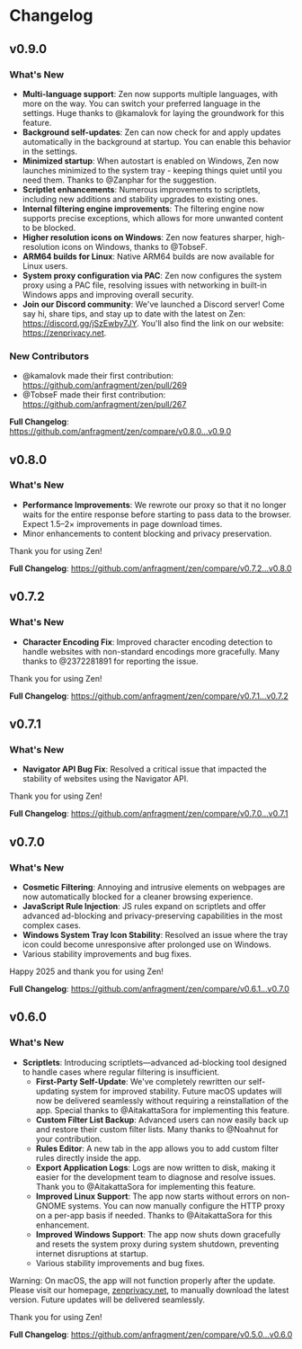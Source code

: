 # Changelog

## v0.9.0

### What's New

- **Multi-language support**: Zen now supports multiple languages, with more on the way. You can switch your preferred language in the settings. Huge thanks to @kamalovk for laying the groundwork for this feature.
- **Background self-updates**: Zen can now check for and apply updates automatically in the background at startup. You can enable this behavior in the settings.
- **Minimized startup**: When autostart is enabled on Windows, Zen now launches minimized to the system tray - keeping things quiet until you need them. Thanks to @Zanphar for the suggestion.
- **Scriptlet enhancements**: Numerous improvements to scriptlets, including new additions and stability upgrades to existing ones.
- **Internal filtering engine improvements**: The filtering engine now supports precise exceptions, which allows for more unwanted content to be blocked.
- **Higher resolution icons on Windows**: Zen now features sharper, high-resolution icons on Windows, thanks to @TobseF.
- **ARM64 builds for Linux**: Native ARM64 builds are now available for Linux users.
- **System proxy configuration via PAC**: Zen now configures the system proxy using a PAC file, resolving issues with networking in built-in Windows apps and improving overall security.
- **Join our Discord community**: We've launched a Discord server! Come say hi, share tips, and stay up to date with the latest on Zen: <https://discord.gg/jSzEwby7JY>. You'll also find the link on our website: <https://zenprivacy.net>.

### New Contributors

- @kamalovk made their first contribution: <https://github.com/anfragment/zen/pull/269>
- @TobseF made their first contribution: <https://github.com/anfragment/zen/pull/267>

**Full Changelog**: <https://github.com/anfragment/zen/compare/v0.8.0...v0.9.0>

## v0.8.0

### What's New

- **Performance Improvements**: We rewrote our proxy so that it no longer waits for the entire response before starting to pass data to the browser. Expect 1.5–2× improvements in page download times.
- Minor enhancements to content blocking and privacy preservation.

Thank you for using Zen!

**Full Changelog**: <https://github.com/anfragment/zen/compare/v0.7.2...v0.8.0>

## v0.7.2

### What's New

- **Character Encoding Fix**: Improved character encoding detection to handle websites with non-standard encodings more gracefully. Many thanks to @2372281891 for reporting the issue.

Thank you for using Zen!

**Full Changelog**: <https://github.com/anfragment/zen/compare/v0.7.1...v0.7.2>

## v0.7.1

### What's New

- **Navigator API Bug Fix**: Resolved a critical issue that impacted the stability of websites using the Navigator API.

Thank you for using Zen!

**Full Changelog**: <https://github.com/anfragment/zen/compare/v0.7.0...v0.7.1>

## v0.7.0

### What's New

- **Cosmetic Filtering**: Annoying and intrusive elements on webpages are now automatically blocked for a cleaner browsing experience.
- **JavaScript Rule Injection**: JS rules expand on scriptlets and offer advanced ad-blocking and privacy-preserving capabilities in the most complex cases.
- **Windows System Tray Icon Stability**: Resolved an issue where the tray icon could become unresponsive after prolonged use on Windows.
- Various stability improvements and bug fixes.

Happy 2025 and thank you for using Zen!

**Full Changelog**: <https://github.com/anfragment/zen/compare/v0.6.1...v0.7.0>

## v0.6.0

### What's New

- **Scriptlets**: Introducing scriptlets—advanced ad-blocking tool designed to handle cases where regular filtering is insufficient.
  - **First-Party Self-Update**: We've completely rewritten our self-updating system for improved stability. Future macOS updates will now be delivered seamlessly without requiring a reinstallation of the app. Special thanks to @AitakattaSora for implementing this feature.
  - **Custom Filter List Backup**: Advanced users can now easily back up and restore their custom filter lists. Many thanks to @Noahnut for your contribution.
  - **Rules Editor**: A new tab in the app allows you to add custom filter rules directly inside the app.
  - **Export Application Logs**: Logs are now written to disk, making it easier for the development team to diagnose and resolve issues. Thank you to @AitakattaSora for implementing this feature.
  - **Improved Linux Support**: The app now starts without errors on non-GNOME systems. You can now manually configure the HTTP proxy on a per-app basis if needed. Thanks to @AitakattaSora for this enhancement.
  - **Improved Windows Support**: The app now shuts down gracefully and resets the system proxy during system shutdown, preventing internet disruptions at startup.
  - Various stability improvements and bug fixes.
  
Warning: On macOS, the app will not function properly after the update. Please visit our homepage, [zenprivacy.net](https://zenprivacy.net), to manually download the latest version. Future updates will be delivered seamlessly.

Thank you for using Zen!

**Full Changelog**: <https://github.com/anfragment/zen/compare/v0.5.0...v0.6.0>

